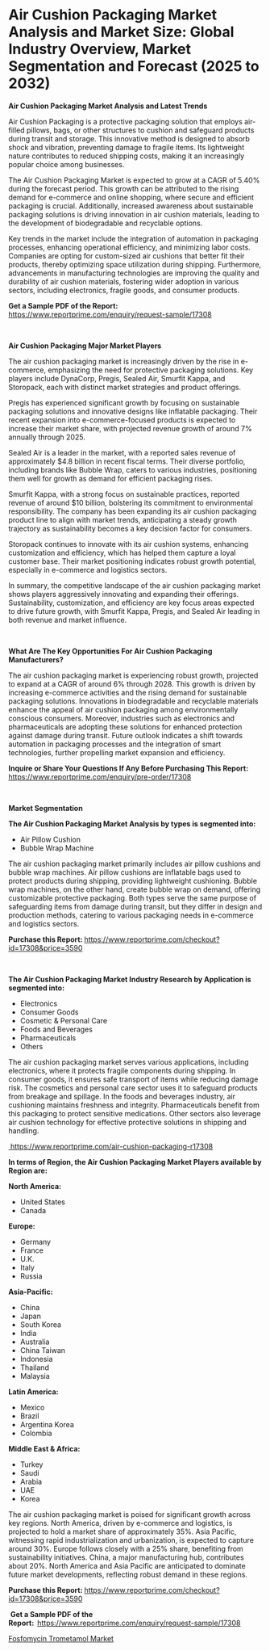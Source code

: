 <p><h1>Air Cushion Packaging Market Analysis and Market Size: Global Industry Overview, Market Segmentation and Forecast (2025 to 2032)</h1></p><p><strong>Air Cushion Packaging Market Analysis and Latest Trends</strong></p>
<p><p>Air Cushion Packaging is a protective packaging solution that employs air-filled pillows, bags, or other structures to cushion and safeguard products during transit and storage. This innovative method is designed to absorb shock and vibration, preventing damage to fragile items. Its lightweight nature contributes to reduced shipping costs, making it an increasingly popular choice among businesses.</p><p>The Air Cushion Packaging Market is expected to grow at a CAGR of 5.40% during the forecast period. This growth can be attributed to the rising demand for e-commerce and online shopping, where secure and efficient packaging is crucial. Additionally, increased awareness about sustainable packaging solutions is driving innovation in air cushion materials, leading to the development of biodegradable and recyclable options.</p><p>Key trends in the market include the integration of automation in packaging processes, enhancing operational efficiency, and minimizing labor costs. Companies are opting for custom-sized air cushions that better fit their products, thereby optimizing space utilization during shipping. Furthermore, advancements in manufacturing technologies are improving the quality and durability of air cushion materials, fostering wider adoption in various sectors, including electronics, fragile goods, and consumer products.</p></p>
<p><strong>Get a Sample PDF of the Report:&nbsp;</strong> <a href="https://www.reportprime.com/enquiry/request-sample/17308?utm_campaign=3068&utm_medium=2&utm_source=Github&utm_content=ia&utm_term=24032025&utm_id=air-cushion-packaging">https://www.reportprime.com/enquiry/request-sample/17308</a></p>
<p>&nbsp;</p>
<p><strong>Air Cushion Packaging Major Market Players</strong></p>
<p><p>The air cushion packaging market is increasingly driven by the rise in e-commerce, emphasizing the need for protective packaging solutions. Key players include DynaCorp, Pregis, Sealed Air, Smurfit Kappa, and Storopack, each with distinct market strategies and product offerings.</p><p>Pregis has experienced significant growth by focusing on sustainable packaging solutions and innovative designs like inflatable packaging. Their recent expansion into e-commerce-focused products is expected to increase their market share, with projected revenue growth of around 7% annually through 2025.</p><p>Sealed Air is a leader in the market, with a reported sales revenue of approximately $4.8 billion in recent fiscal terms. Their diverse portfolio, including brands like Bubble Wrap, caters to various industries, positioning them well for growth as demand for efficient packaging rises.</p><p>Smurfit Kappa, with a strong focus on sustainable practices, reported revenue of around $10 billion, bolstering its commitment to environmental responsibility. The company has been expanding its air cushion packaging product line to align with market trends, anticipating a steady growth trajectory as sustainability becomes a key decision factor for consumers.</p><p>Storopack continues to innovate with its air cushion systems, enhancing customization and efficiency, which has helped them capture a loyal customer base. Their market positioning indicates robust growth potential, especially in e-commerce and logistics sectors.</p><p>In summary, the competitive landscape of the air cushion packaging market shows players aggressively innovating and expanding their offerings. Sustainability, customization, and efficiency are key focus areas expected to drive future growth, with Smurfit Kappa, Pregis, and Sealed Air leading in both revenue and market influence.</p></p>
<p>&nbsp;</p>
<p><strong>What Are The Key Opportunities For Air Cushion Packaging Manufacturers?</strong></p>
<p><p>The air cushion packaging market is experiencing robust growth, projected to expand at a CAGR of around 6% through 2028. This growth is driven by increasing e-commerce activities and the rising demand for sustainable packaging solutions. Innovations in biodegradable and recyclable materials enhance the appeal of air cushion packaging among environmentally conscious consumers. Moreover, industries such as electronics and pharmaceuticals are adopting these solutions for enhanced protection against damage during transit. Future outlook indicates a shift towards automation in packaging processes and the integration of smart technologies, further propelling market expansion and efficiency.</p></p>
<p><strong>Inquire or Share Your Questions If Any Before Purchasing This Report:</strong> <a href="https://www.reportprime.com/enquiry/pre-order/17308?utm_campaign=3068&utm_medium=2&utm_source=Github&utm_content=ia&utm_term=24032025&utm_id=air-cushion-packaging">https://www.reportprime.com/enquiry/pre-order/17308</a></p>
<p>&nbsp;</p>
<p><strong>Market Segmentation</strong></p>
<p><strong>The Air Cushion Packaging Market Analysis by types is segmented into:</strong></p>
<p><ul><li>Air Pillow Cushion</li><li>Bubble Wrap Machine</li></ul></p>
<p><p>The air cushion packaging market primarily includes air pillow cushions and bubble wrap machines. Air pillow cushions are inflatable bags used to protect products during shipping, providing lightweight cushioning. Bubble wrap machines, on the other hand, create bubble wrap on demand, offering customizable protective packaging. Both types serve the same purpose of safeguarding items from damage during transit, but they differ in design and production methods, catering to various packaging needs in e-commerce and logistics sectors.</p></p>
<p><strong>Purchase this Report:&nbsp;</strong><a href="https://www.reportprime.com/checkout?id=17308&price=3590&utm_campaign=3068&utm_medium=2&utm_source=Github&utm_content=ia&utm_term=24032025&utm_id=air-cushion-packaging">https://www.reportprime.com/checkout?id=17308&price=3590</a></p>
<p>&nbsp;</p>
<p><strong>The Air Cushion Packaging Market Industry Research by Application is segmented into:</strong></p>
<p><ul><li>Electronics</li><li>Consumer Goods</li><li>Cosmetic & Personal Care</li><li>Foods and Beverages</li><li>Pharmaceuticals</li><li>Others</li></ul></p>
<p><p>The air cushion packaging market serves various applications, including electronics, where it protects fragile components during shipping. In consumer goods, it ensures safe transport of items while reducing damage risk. The cosmetics and personal care sector uses it to safeguard products from breakage and spillage. In the foods and beverages industry, air cushioning maintains freshness and integrity. Pharmaceuticals benefit from this packaging to protect sensitive medications. Other sectors also leverage air cushion technology for effective protective solutions in shipping and handling.</p></p>
<p><a href="https://www.reportprime.com/air-cushion-packaging-r17308?utm_campaign=3068&utm_medium=2&utm_source=Github&utm_content=ia&utm_term=24032025&utm_id=air-cushion-packaging">&nbsp;https://www.reportprime.com/air-cushion-packaging-r17308</a></p>
<p><strong>In terms of Region, the Air Cushion Packaging Market Players available by Region are:</strong></p>
<p>
    <p> <strong> North America: </strong>
        <ul>
            <li>United States</li>
            <li>Canada</li>
        </ul>
        </p> 
    <p> <strong> Europe: </strong>
        <ul>
            <li>Germany</li>
            <li>France</li>
            <li>U.K.</li>
            <li>Italy</li>
            <li>Russia</li>
        </ul>
        </p> 
    <p> <strong> Asia-Pacific: </strong>
        <ul>
            <li>China</li>
            <li>Japan</li>
            <li>South Korea</li>
            <li>India</li>
            <li>Australia</li>
            <li>China Taiwan</li>
            <li>Indonesia</li>
            <li>Thailand</li>
            <li>Malaysia</li>
        </ul>
        </p> 
    <p> <strong> Latin America: </strong>
        <ul>
            <li>Mexico</li>
            <li>Brazil</li>
            <li>Argentina Korea</li>
            <li>Colombia</li>
        </ul>
        </p> 
    <p> <strong> Middle East & Africa: </strong>
        <ul>
            <li>Turkey</li>
            <li>Saudi</li>
            <li>Arabia</li>
            <li>UAE</li>
            <li>Korea</li>
        </ul>
    </p>
    </p>
<p><p>The air cushion packaging market is poised for significant growth across key regions. North America, driven by e-commerce and logistics, is projected to hold a market share of approximately 35%. Asia Pacific, witnessing rapid industrialization and urbanization, is expected to capture around 30%. Europe follows closely with a 25% share, benefiting from sustainability initiatives. China, a major manufacturing hub, contributes about 20%. North America and Asia Pacific are anticipated to dominate future market developments, reflecting robust demand in these regions.</p></p>
<p><strong>Purchase this Report: </strong><a href="https://www.reportprime.com/checkout?id=17308&price=3590&utm_campaign=3068&utm_medium=2&utm_source=Github&utm_content=ia&utm_term=24032025&utm_id=air-cushion-packaging">https://www.reportprime.com/checkout?id=17308&price=3590</a></p>
<p>&nbsp;<strong>Get a Sample PDF of the Report:&nbsp;&nbsp;</strong><a href="https://www.reportprime.com/enquiry/request-sample/17308?utm_campaign=3068&utm_medium=2&utm_source=Github&utm_content=ia&utm_term=24032025&utm_id=air-cushion-packaging">https://www.reportprime.com/enquiry/request-sample/17308</a></p>
<p><strong></strong></p>
<p><p><a href="https://github.com/miottaredlin79/Market-Research-Report-List-1/blob/main/fosfomycin-trometamol-market.md?utm_campaign=3068&utm_medium=2&utm_source=Github&utm_content=ia&utm_term=24032025&utm_id=air-cushion-packaging">Fosfomycin Trometamol Market</a></p></p>
